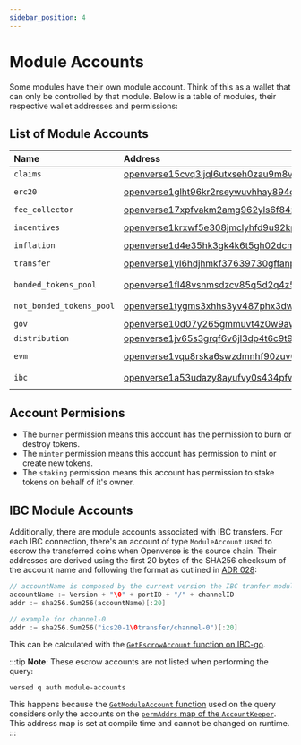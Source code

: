 ```yaml
---
sidebar_position: 4
---
```


# Module Accounts

Some modules have their own module account. Think of this as a wallet that can only be controlled by that module.
Below is a table of modules, their respective wallet addresses and permissions:

## List of Module Accounts

| Name                    | Address                                             | Permissions        |
| :---------------------- | :-------------------------------------------------- | :----------------- |
| `claims`                | [openverse15cvq3ljql6utxseh0zau9m8ve2j8erz89m5wkz](https://www.mintscan.io/openverse/account/openverse15cvq3ljql6utxseh0zau9m8ve2j8erz89m5wkz)   | `none`             |
| `erc20`                 | [openverse1glht96kr2rseywuvhhay894qw7ekuc4qg9z5nw](https://www.mintscan.io/openverse/account/openverse1glht96kr2rseywuvhhay894qw7ekuc4qg9z5nw)   | `minter` `burner`  |
| `fee_collector`         | [openverse17xpfvakm2amg962yls6f84z3kell8c5ljcjw34](https://www.mintscan.io/openverse/account/openverse17xpfvakm2amg962yls6f84z3kell8c5ljcjw34)   | `none`             |
| `incentives`            | [openverse1krxwf5e308jmclyhfd9u92kp369l083wn67k4q](https://www.mintscan.io/openverse/account/openverse1krxwf5e308jmclyhfd9u92kp369l083wn67k4q)   | `minter` `burner`  |
| `inflation`             | [openverse1d4e35hk3gk4k6t5gh02dcm923z8ck86qygxf38](https://www.mintscan.io/openverse/account/openverse1d4e35hk3gk4k6t5gh02dcm923z8ck86qygxf38)   | `minter`           |
| `transfer`              | [openverse1yl6hdjhmkf37639730gffanpzndzdpmhv788dt](https://www.mintscan.io/openverse/account/openverse1yl6hdjhmkf37639730gffanpzndzdpmhv788dt)   | `minter` `burner`  |
| `bonded_tokens_pool`    | [openverse1fl48vsnmsdzcv85q5d2q4z5ajdha8yu3h6cprl](https://www.mintscan.io/openverse/account/openverse1fl48vsnmsdzcv85q5d2q4z5ajdha8yu3h6cprl)   | `burner` `staking` |
| `not_bonded_tokens_pool`| [openverse1tygms3xhhs3yv487phx3dw4a95jn7t7lr6ys4t](https://www.mintscan.io/openverse/account/openverse1tygms3xhhs3yv487phx3dw4a95jn7t7lr6ys4t)   | `burner` `staking` |
| `gov`                   | [openverse10d07y265gmmuvt4z0w9aw880jnsr700jcrztvm](https://www.mintscan.io/openverse/account/openverse10d07y265gmmuvt4z0w9aw880jnsr700jcrztvm)   | `burner`           |
| `distribution`          | [openverse1jv65s3grqf6v6jl3dp4t6c9t9rk99cd8974jnh](https://www.mintscan.io/openverse/account/openverse1jv65s3grqf6v6jl3dp4t6c9t9rk99cd8974jnh)   | `none`             |
| `evm`                   | [openverse1vqu8rska6swzdmnhf90zuv0xmelej4lq0n56wq](https://www.mintscan.io/openverse/account/openverse1vqu8rska6swzdmnhf90zuv0xmelej4lq0n56wq)   | `minter` `burner`  |
| `ibc`                   | [openverse1a53udazy8ayufvy0s434pfwjcedzqv345dnt3x](https://www.mintscan.io/openverse/account/openverse1a53udazy8ayufvy0s434pfwjcedzqv345dnt3x)   | `minter` `burner`  |

## Account Permisions

* The `burner` permission means this account has the permission to burn or destroy tokens.
* The `minter` permission means this account has permission to mint or create new tokens.
* The `staking` permission means this account has permission to stake tokens on behalf of it's owner.

## IBC Module Accounts

Additionally, there are module accounts associated with IBC transfers.
For each IBC connection, there's an account of type `ModuleAccount` used to escrow the transferred coins when Openverse is the source chain.
Their addresses are derived using the first 20 bytes of the SHA256 checksum of the account name and following the format as outlined in [ADR 028](https://github.com/cosmos/cosmos-sdk/blob/master/docs/architecture/adr-028-public-key-addresses.md):

```go
// accountName is composed by the current version the IBC tranfer module supports (in this case, ics20-1), the portID (transfer) and the channelID
accountName := Version + "\0" + portID + "/" + channelID
addr := sha256.Sum256(accountName)[:20]

// example for channel-0
addr := sha256.Sum256("ics20-1\0transfer/channel-0")[:20]
```

This can be calculated with the [`GetEscrowAccount` function on IBC-go](https://github.com/cosmos/ibc-go/blob/c56f78905a5d2db01d867381d106c403fa9e5c4b/modules/apps/transfer/types/keys.go#L41-L55).

:::tip
**Note**: These escrow accounts are not listed when performing the query:

```shell
versed q auth module-accounts
```

This happens because the [`GetModuleAccount` function](https://github.com/cosmos/cosmos-sdk/blob/74d7a0dfcd9f47d8a507205f82c264a269ef0612/x/auth/keeper/keeper.go#L194-L224) used on the query considers only the accounts on the [`permAddrs` map of the `AccountKeeper`](https://github.com/cosmos/cosmos-sdk/blob/74d7a0dfcd9f47d8a507205f82c264a269ef0612/x/auth/keeper/keeper.go#L54-L68).
This address map is set at compile time and cannot be changed on runtime.
:::
